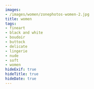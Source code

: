 ```yaml
---
images:
- /images/women/zonephotos-women-2.jpg
title: women
tags:
- fineart
- black and white
- boudoir
- buttock
- delicate
- lingerie
- nude
- soft
- women
hideExif: true
hideTitle: true
hideDate: true
---
```


